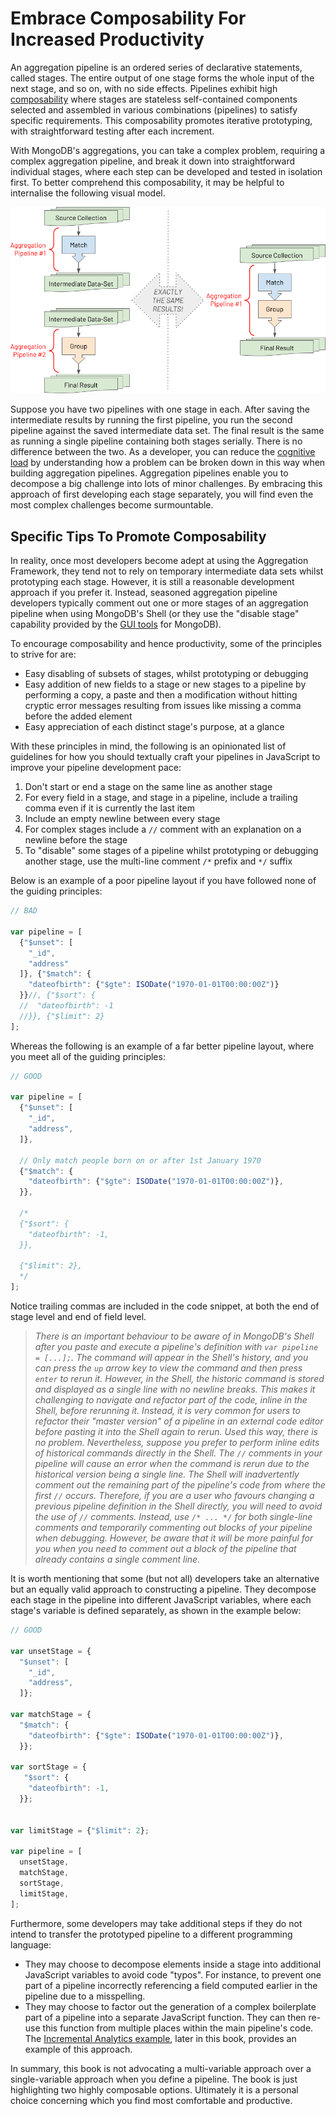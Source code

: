 # Embrace Composability For Increased Productivity

An aggregation pipeline is an ordered series of declarative statements, called stages. The entire output of one stage forms the whole input of the next stage, and so on, with no side effects. Pipelines exhibit high [composability](https://en.wikipedia.org/wiki/Composability) where stages are stateless self-contained components selected and assembled in various combinations (pipelines) to satisfy specific requirements. This composability promotes iterative prototyping, with straightforward testing after each increment.

With MongoDB's aggregations, you can take a complex problem, requiring a complex aggregation pipeline, and break it down into straightforward individual stages, where each step can be developed and tested in isolation first. To better comprehend this composability, it may be helpful to internalise the following visual model.

![Alternatives for MongoDB aggregation pipelines composability](./pics/pipeline-equivalence.png)

Suppose you have two pipelines with one stage in each. After saving the intermediate results by running the first pipeline, you run the second pipeline against the saved intermediate data set. The final result is the same as running a single pipeline containing both stages serially. There is no difference between the two. As a developer, you can reduce the [cognitive load](https://en.wikipedia.org/wiki/Cognitive_load) by understanding how a problem can be broken down in this way when building aggregation pipelines. Aggregation pipelines enable you to decompose a big challenge into lots of minor challenges. By embracing this approach of first developing each stage separately, you will find even the most complex challenges become surmountable.

## Specific Tips To Promote Composability

In reality, once most developers become adept at using the Aggregation Framework, they tend not to rely on temporary intermediate data sets whilst prototyping each stage. However, it is still a reasonable development approach if you prefer it. Instead, seasoned aggregation pipeline developers typically comment out one or more stages of an aggregation pipeline when using MongoDB's Shell (or they use the "disable stage" capability provided by the [GUI tools](../intro/getting-started.md) for MongoDB).

To encourage composability and hence productivity, some of the principles to strive for are:

 * Easy disabling of subsets of stages, whilst prototyping or debugging
 * Easy addition of new fields to a stage or new stages to a pipeline by performing a copy, a paste and then a modification without hitting cryptic error messages resulting from issues like missing a comma before the added element
 * Easy appreciation of each distinct stage's purpose, at a glance

With these principles in mind, the following is an opinionated list of guidelines for how you should textually craft your pipelines in JavaScript to improve your pipeline development pace:

 1. Don't start or end a stage on the same line as another stage
 2. For every field in a stage, and stage in a pipeline, include a trailing comma even if it is currently the last item
 3. Include an empty newline between every stage
 4. For complex stages include a `//` comment with an explanation on a newline before the stage
 5. To "disable" some stages of a pipeline whilst prototyping or debugging another stage, use the multi-line comment `/*` prefix and `*/` suffix

Below is an example of a poor pipeline layout if you have followed none of the guiding principles:

```javascript
// BAD

var pipeline = [
  {"$unset": [
    "_id",
    "address"
  ]}, {"$match": {
    "dateofbirth": {"$gte": ISODate("1970-01-01T00:00:00Z")}
  }}//, {"$sort": {
  //  "dateofbirth": -1
  //}}, {"$limit": 2}
];
```

Whereas the following is an example of a far better pipeline layout, where you meet all of the guiding principles:

```javascript
// GOOD

var pipeline = [
  {"$unset": [
    "_id",
    "address",
  ]},    
    
  // Only match people born on or after 1st January 1970
  {"$match": {
    "dateofbirth": {"$gte": ISODate("1970-01-01T00:00:00Z")},
  }},
  
  /*
  {"$sort": {
    "dateofbirth": -1,
  }},      
    
  {"$limit": 2},  
  */
];
```

Notice trailing commas are included in the code snippet, at both the end of stage level and end of field level.

> _There is an important behaviour to be aware of in MongoDB's Shell after you paste and execute a pipeline's definition with `var pipeline = [...];`. The command will appear in the Shell's history, and you can press the `up` arrow key to view the command and then press `enter` to rerun it. However, in the Shell, the historic command is stored and displayed as a single line with no newline breaks. This makes it challenging to navigate and refactor part of the code, inline in the Shell, before rerunning it. Instead, it is very common for users to refactor their "master version" of a pipeline in an external code editor before pasting it into the Shell again to rerun. Used this way, there is no problem. Nevertheless, suppose you prefer to perform inline edits of historical commands directly in the Shell. The `//` comments in your pipeline will cause an error when the command is rerun due to the historical version being a single line. The Shell will inadvertently comment out the remaining part of the pipeline's code from where the first `//` occurs. Therefore, if you are a user who favours changing a previous pipeline definition in the Shell directly, you will need to avoid the use of `//` comments. Instead, use `/* ... */` for both single-line comments and temporarily commenting out blocks of your pipeline when debugging. However, be aware that it will be more painful for you when you need to comment out a block of the pipeline that already contains a single comment line._

It is worth mentioning that some (but not all) developers take an alternative but an equally valid approach to constructing a pipeline. They decompose each stage in the pipeline into different JavaScript variables, where each stage's variable is defined separately, as shown in the example below:

```javascript
// GOOD

var unsetStage = {
  "$unset": [
    "_id",
    "address",
  ]};    

var matchStage = {
  "$match": {
    "dateofbirth": {"$gte": ISODate("1970-01-01T00:00:00Z")},
  }};

var sortStage = {
   "$sort": {
    "dateofbirth": -1,
  }}; 


var limitStage = {"$limit": 2};
    
var pipeline = [
  unsetStage,
  matchStage,
  sortStage,
  limitStage,
];
```

Furthermore, some developers may take additional steps if they do not intend to transfer the prototyped pipeline to a different programming language:

 * They may choose to decompose elements inside a stage into additional JavaScript variables to avoid code "typos". For instance, to prevent one part of a pipeline incorrectly referencing a field computed earlier in the pipeline due to a misspelling.
 * They may choose to factor out the generation of a complex boilerplate part of a pipeline into a separate JavaScript function. They can then re-use this function from multiple places within the main pipeline's code. The [Incremental Analytics example](../examples/trend-analysis/incremental-analytics.html#aggregation-pipeline), later in this book, provides an example of this approach.

In summary, this book is not advocating a multi-variable approach over a single-variable approach when you define a pipeline. The book is just highlighting two highly composable options. Ultimately it is a personal choice concerning which you find most comfortable and productive. 

